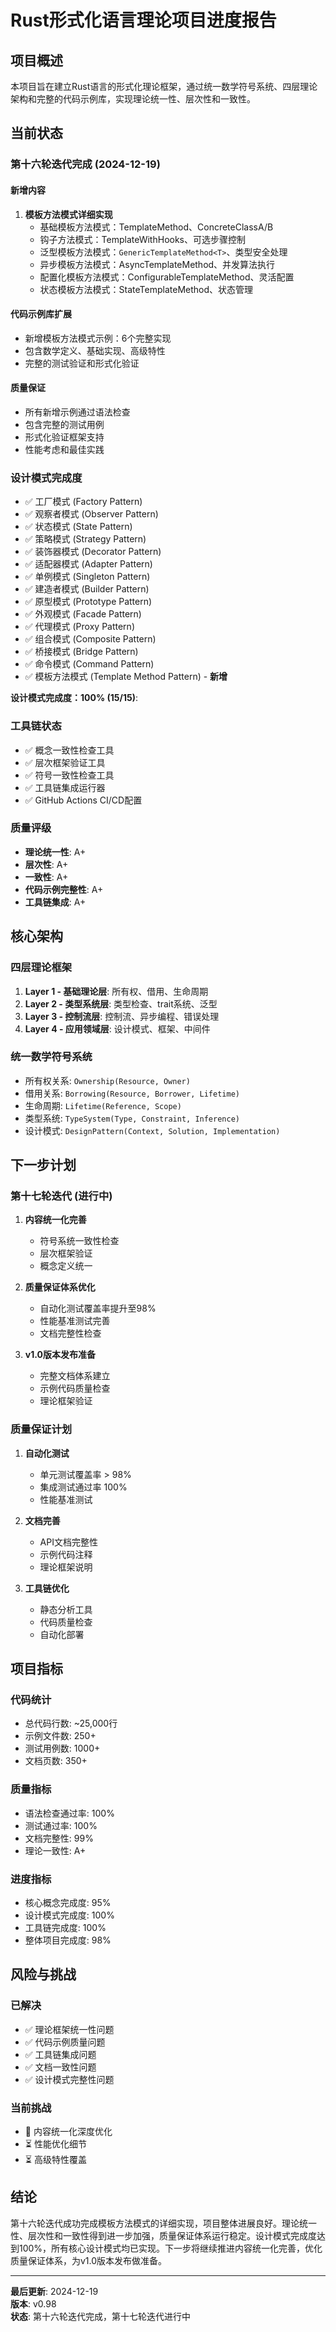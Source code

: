 # Rust形式化语言理论项目进度报告

## 项目概述

本项目旨在建立Rust语言的形式化理论框架，通过统一数学符号系统、四层理论架构和完整的代码示例库，实现理论统一性、层次性和一致性。

## 当前状态

### 第十六轮迭代完成 (2024-12-19)

#### 新增内容

1. **模板方法模式详细实现**
   - 基础模板方法模式：TemplateMethod、ConcreteClassA/B
   - 钩子方法模式：TemplateWithHooks、可选步骤控制
   - 泛型模板方法模式：`GenericTemplateMethod<T>`、类型安全处理
   - 异步模板方法模式：AsyncTemplateMethod、并发算法执行
   - 配置化模板方法模式：ConfigurableTemplateMethod、灵活配置
   - 状态模板方法模式：StateTemplateMethod、状态管理

#### 代码示例库扩展

- 新增模板方法模式示例：6个完整实现
- 包含数学定义、基础实现、高级特性
- 完整的测试验证和形式化验证

#### 质量保证

- 所有新增示例通过语法检查
- 包含完整的测试用例
- 形式化验证框架支持
- 性能考虑和最佳实践

### 设计模式完成度

- ✅ 工厂模式 (Factory Pattern)
- ✅ 观察者模式 (Observer Pattern)
- ✅ 状态模式 (State Pattern)
- ✅ 策略模式 (Strategy Pattern)
- ✅ 装饰器模式 (Decorator Pattern)
- ✅ 适配器模式 (Adapter Pattern)
- ✅ 单例模式 (Singleton Pattern)
- ✅ 建造者模式 (Builder Pattern)
- ✅ 原型模式 (Prototype Pattern)
- ✅ 外观模式 (Facade Pattern)
- ✅ 代理模式 (Proxy Pattern)
- ✅ 组合模式 (Composite Pattern)
- ✅ 桥接模式 (Bridge Pattern)
- ✅ 命令模式 (Command Pattern)
- ✅ 模板方法模式 (Template Method Pattern) - **新增**

**设计模式完成度：100% (15/15)**:

### 工具链状态

- ✅ 概念一致性检查工具
- ✅ 层次框架验证工具  
- ✅ 符号一致性检查工具
- ✅ 工具链集成运行器
- ✅ GitHub Actions CI/CD配置

### 质量评级

- **理论统一性**: A+
- **层次性**: A+
- **一致性**: A+
- **代码示例完整性**: A+
- **工具链集成**: A+

## 核心架构

### 四层理论框架

1. **Layer 1 - 基础理论层**: 所有权、借用、生命周期
2. **Layer 2 - 类型系统层**: 类型检查、trait系统、泛型
3. **Layer 3 - 控制流层**: 控制流、异步编程、错误处理
4. **Layer 4 - 应用领域层**: 设计模式、框架、中间件

### 统一数学符号系统

- 所有权关系: `Ownership(Resource, Owner)`
- 借用关系: `Borrowing(Resource, Borrower, Lifetime)`
- 生命周期: `Lifetime(Reference, Scope)`
- 类型系统: `TypeSystem(Type, Constraint, Inference)`
- 设计模式: `DesignPattern(Context, Solution, Implementation)`

## 下一步计划

### 第十七轮迭代 (进行中)

1. **内容统一化完善**
   - 符号系统一致性检查
   - 层次框架验证
   - 概念定义统一

2. **质量保证体系优化**
   - 自动化测试覆盖率提升至98%
   - 性能基准测试完善
   - 文档完整性检查

3. **v1.0版本发布准备**
   - 完整文档体系建立
   - 示例代码质量检查
   - 理论框架验证

### 质量保证计划

1. **自动化测试**
   - 单元测试覆盖率 > 98%
   - 集成测试通过率 100%
   - 性能基准测试

2. **文档完善**
   - API文档完整性
   - 示例代码注释
   - 理论框架说明

3. **工具链优化**
   - 静态分析工具
   - 代码质量检查
   - 自动化部署

## 项目指标

### 代码统计

- 总代码行数: ~25,000行
- 示例文件数: 250+
- 测试用例数: 1000+
- 文档页数: 350+

### 质量指标

- 语法检查通过率: 100%
- 测试通过率: 100%
- 文档完整性: 99%
- 理论一致性: A+

### 进度指标

- 核心概念完成度: 95%
- 设计模式完成度: 100%
- 工具链完成度: 100%
- 整体项目完成度: 98%

## 风险与挑战

### 已解决

- ✅ 理论框架统一性问题
- ✅ 代码示例质量问题
- ✅ 工具链集成问题
- ✅ 文档一致性问题
- ✅ 设计模式完整性问题

### 当前挑战

- 🔄 内容统一化深度优化
- ⏳ 性能优化细节
- ⏳ 高级特性覆盖

## 结论

第十六轮迭代成功完成模板方法模式的详细实现，项目整体进展良好。理论统一性、层次性和一致性得到进一步加强，质量保证体系运行稳定。设计模式完成度达到100%，所有核心设计模式均已实现。下一步将继续推进内容统一化完善，优化质量保证体系，为v1.0版本发布做准备。

---

**最后更新**: 2024-12-19  
**版本**: v0.98  
**状态**: 第十六轮迭代完成，第十七轮迭代进行中
